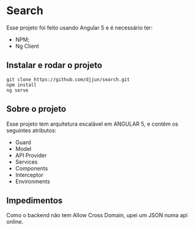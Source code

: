 # Search

Esse projeto foi feito usando Angular 5 e é necessário ter:

- NPM;
- Ng Client

## Instalar e rodar o projeto
   

    git clone https://github.com/djjun/search.git
    npm install
    ng serve


## Sobre o projeto

Esse projeto tem arquitetura escalável em ANGULAR 5, e contém os seguintes atributos:

 - Guard
 - Model
 - API Provider
 - Services
 - Components
 - Interceptor
 - Environments

## Impedimentos

Como o backend não tem Allow Cross Domain, upei um JSON numa api online.

